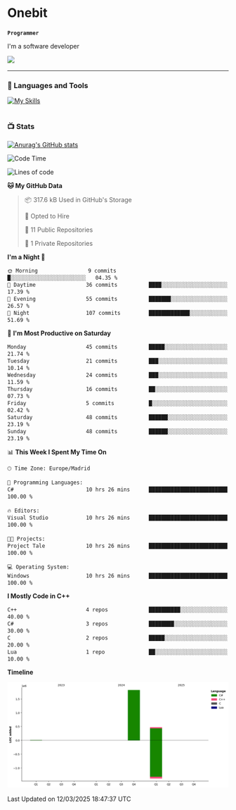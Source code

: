 # Onebit

**`Programmer`**

I'm a software developer

   ![](https://komarev.com/ghpvc/?username=onebit5&color=blueviolet)

---

### 🧰 Languages and Tools

[![My Skills](https://skillicons.dev/icons?i=cpp,c,cs,java,lua,unity,git,linux,github,discord,vscode,visualstudio)](https://skillicons.dev)
<br />

#

### 📺 Stats
[![Anurag's GitHub stats](https://github-readme-stats.vercel.app/api?username=onebit5&show_icons=true&theme=radical)](https://github.com/anuraghazra/github-readme-stats)                
<!--START_SECTION:waka-->
![Code Time](http://img.shields.io/badge/Code%20Time-136%20hrs%2055%20mins-blue)

![Lines of code](https://img.shields.io/badge/From%20Hello%20World%20I%27ve%20Written-2.3%20million%20lines%20of%20code-blue)

**🐱 My GitHub Data** 

> 📦 317.6 kB Used in GitHub's Storage 
 > 
> 💼 Opted to Hire
 > 
> 📜 11 Public Repositories 
 > 
> 🔑 1 Private Repositories 
 > 
**I'm a Night 🦉** 

```text
🌞 Morning                9 commits           █░░░░░░░░░░░░░░░░░░░░░░░░   04.35 % 
🌆 Daytime                36 commits          ████░░░░░░░░░░░░░░░░░░░░░   17.39 % 
🌃 Evening                55 commits          ███████░░░░░░░░░░░░░░░░░░   26.57 % 
🌙 Night                  107 commits         █████████████░░░░░░░░░░░░   51.69 % 
```
📅 **I'm Most Productive on Saturday** 

```text
Monday                   45 commits          █████░░░░░░░░░░░░░░░░░░░░   21.74 % 
Tuesday                  21 commits          ███░░░░░░░░░░░░░░░░░░░░░░   10.14 % 
Wednesday                24 commits          ███░░░░░░░░░░░░░░░░░░░░░░   11.59 % 
Thursday                 16 commits          ██░░░░░░░░░░░░░░░░░░░░░░░   07.73 % 
Friday                   5 commits           █░░░░░░░░░░░░░░░░░░░░░░░░   02.42 % 
Saturday                 48 commits          ██████░░░░░░░░░░░░░░░░░░░   23.19 % 
Sunday                   48 commits          ██████░░░░░░░░░░░░░░░░░░░   23.19 % 
```


📊 **This Week I Spent My Time On** 

```text
🕑︎ Time Zone: Europe/Madrid

💬 Programming Languages: 
C#                       10 hrs 26 mins      █████████████████████████   100.00 % 

🔥 Editors: 
Visual Studio            10 hrs 26 mins      █████████████████████████   100.00 % 

🐱‍💻 Projects: 
Project Tale             10 hrs 26 mins      █████████████████████████   100.00 % 

💻 Operating System: 
Windows                  10 hrs 26 mins      █████████████████████████   100.00 % 
```

**I Mostly Code in C++** 

```text
C++                      4 repos             ██████████░░░░░░░░░░░░░░░   40.00 % 
C#                       3 repos             ████████░░░░░░░░░░░░░░░░░   30.00 % 
C                        2 repos             █████░░░░░░░░░░░░░░░░░░░░   20.00 % 
Lua                      1 repo              ██░░░░░░░░░░░░░░░░░░░░░░░   10.00 % 
```



**Timeline**

![Lines of Code chart](https://raw.githubusercontent.com/Onebit5/Onebit5/main/assets/bar_graph.png)


 Last Updated on 12/03/2025 18:47:37 UTC
<!--END_SECTION:waka-->
